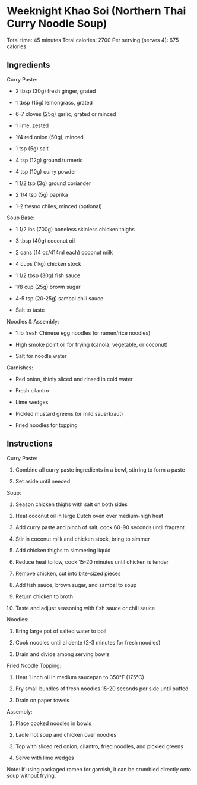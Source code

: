 # **Weeknight Khao Soi (Northern Thai Curry Noodle Soup)**

Total time: 45 minutes Total calories: 2700 Per serving (serves 4): 675
calories

## **Ingredients**

Curry Paste:

-   2 tbsp (30g) fresh ginger, grated

-   1 tbsp (15g) lemongrass, grated

-   6-7 cloves (25g) garlic, grated or minced

-   1 lime, zested

-   1/4 red onion (50g), minced

-   1 tsp (5g) salt

-   4 tsp (12g) ground turmeric

-   4 tsp (10g) curry powder

-   1 1/2 tsp (3g) ground coriander

-   2 1/4 tsp (5g) paprika

-   1-2 fresno chiles, minced (optional)

Soup Base:

-   1 1/2 lbs (700g) boneless skinless chicken thighs

-   3 tbsp (40g) coconut oil

-   2 cans (14 oz/414ml each) coconut milk

-   4 cups (1kg) chicken stock

-   1 1/2 tbsp (30g) fish sauce

-   1/8 cup (25g) brown sugar

-   4-5 tsp (20-25g) sambal chili sauce

-   Salt to taste

Noodles & Assembly:

-   1 lb fresh Chinese egg noodles (or ramen/rice noodles)

-   High smoke point oil for frying (canola, vegetable, or coconut)

-   Salt for noodle water

Garnishes:

-   Red onion, thinly sliced and rinsed in cold water

-   Fresh cilantro

-   Lime wedges

-   Pickled mustard greens (or mild sauerkraut)

-   Fried noodles for topping

## **Instructions**

Curry Paste:

1.  Combine all curry paste ingredients in a bowl, stirring to form a
    paste

2.  Set aside until needed

Soup:

1.  Season chicken thighs with salt on both sides

2.  Heat coconut oil in large Dutch oven over medium-high heat

3.  Add curry paste and pinch of salt, cook 60-90 seconds until fragrant

4.  Stir in coconut milk and chicken stock, bring to simmer

5.  Add chicken thighs to simmering liquid

6.  Reduce heat to low, cook 15-20 minutes until chicken is tender

7.  Remove chicken, cut into bite-sized pieces

8.  Add fish sauce, brown sugar, and sambal to soup

9.  Return chicken to broth

10. Taste and adjust seasoning with fish sauce or chili sauce

Noodles:

1.  Bring large pot of salted water to boil

2.  Cook noodles until al dente (2-3 minutes for fresh noodles)

3.  Drain and divide among serving bowls

Fried Noodle Topping:

1.  Heat 1 inch oil in medium saucepan to 350°F (175°C)

2.  Fry small bundles of fresh noodles 15-20 seconds per side until
    puffed

3.  Drain on paper towels

Assembly:

1.  Place cooked noodles in bowls

2.  Ladle hot soup and chicken over noodles

3.  Top with sliced red onion, cilantro, fried noodles, and pickled
    greens

4.  Serve with lime wedges

Note: If using packaged ramen for garnish, it can be crumbled directly
onto soup without frying.
